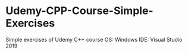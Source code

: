 # Udemy-CPP-Course-Simple-Exercises
Simple exercises of Udemy C++ course
OS: Windows
IDE: Visual Studio 2019

